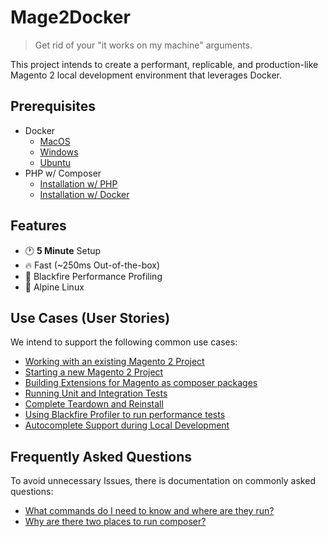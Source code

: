 # Mage2Docker

> Get rid of your "it works on my machine" arguments.

This project intends to create a performant, replicable, and production-like Magento 2 local development environment that leverages Docker.

## Prerequisites
* Docker
    * [MacOS](https://docs.docker.com/docker-for-mac/install)
    * [Windows](https://docs.docker.com/docker-for-windows/install/)
    * [Ubuntu](https://docs.docker.com/install/linux/docker-ce/ubuntu/)
* PHP w/ Composer
    * [Installation w/ PHP](https://getcomposer.org/doc/00-intro.md)
    * [Installation w/ Docker](https://hub.docker.com/_/composer)

## Features
* :clock1: **5 Minute** Setup
* :fire: Fast (~250ms Out-of-the-box)
* :tada: Blackfire Performance Profiling
* :evergreen_tree: Alpine Linux

## Use Cases (User Stories)
We intend to support the following common use cases:
* [Working with an existing Magento 2 Project](./docs/stories/existing-project.md)
* [Starting a new Magento 2 Project](./docs/stories/new-project.md)
* [Building Extensions for Magento as composer packages]()
* [Running Unit and Integration Tests]()
* [Complete Teardown and Reinstall]()
* [Using Blackfire Profiler to run performance tests]()
* [Autocomplete Support during Local Development]()

## Frequently Asked Questions
To avoid unnecessary Issues, there is documentation on commonly asked questions:
* [What commands do I need to know and where are they run?]()
* [Why are there two places to run composer?]()